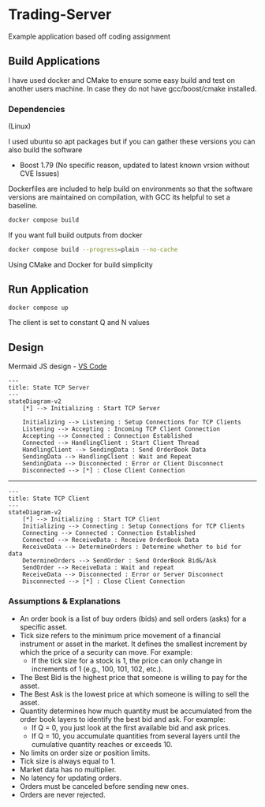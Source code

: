 # Trading-Server

Example application based off coding assignment

## Build Applications

I have used docker and CMake to ensure some easy build and test on another users machine. In case they do not have gcc/boost/cmake installed.

### Dependencies

(Linux)

I used ubuntu so apt packages but if you can gather these versions you can also build the software

- Boost 1.79 (No specific reason, updated to latest known vrsion without CVE Issues)

Dockerfiles are included to help build on environments so that the software versions are maintained on compilation, with GCC its helpful to set a baseline.

```bash
docker compose build
```

If you want full build outputs from docker
```bash
docker compose build --progress=plain --no-cache
```

Using CMake and Docker for build simplicity

## Run Application

```bash
docker compose up
```

The client is set to constant Q and N values

## Design

Mermaid JS design - [VS Code](https://marketplace.visualstudio.com/items?itemName=bierner.markdown-mermaid)

```mermaid
---
title: State TCP Server
---
stateDiagram-v2
    [*] --> Initializing : Start TCP Server

    Initializing --> Listening : Setup Connections for TCP Clients
    Listening --> Accepting : Incoming TCP Client Connection
    Accepting --> Connected : Connection Established
    Connected --> HandlingClient : Start Client Thread
    HandlingClient --> SendingData : Send OrderBook Data
    SendingData --> HandlingClient : Wait and Repeat
    SendingData --> Disconnected : Error or Client Disconnect
    Disconnected --> [*] : Close Client Connection
```

---

```mermaid
---
title: State TCP Client
---
stateDiagram-v2
    [*] --> Initializing : Start TCP Client
    Initializing --> Connecting : Setup Connections for TCP Clients
    Connecting --> Connected : Connection Established
    Connected --> ReceiveData : Receive OrderBook Data
    ReceiveData --> DetermineOrders : Determine whether to bid for data
    DetermineOrders --> SendOrder : Send OrderBook Bid&/Ask
    SendOrder --> ReceiveData : Wait and repeat
    ReceiveData --> Disconnected : Error or Server Disconnect
    Disconnected --> [*] : Close Client Connection
```

### Assumptions & Explanations

- An order book is a list of buy orders (bids) and sell orders (asks) for a specific asset.
- Tick size refers to the minimum price movement of a financial instrument or asset in the market. It defines the smallest increment by which the price of a security can move. For example:
  - If the tick size for a stock is 1, the price can only change in increments of 1 (e.g., 100, 101, 102, etc.).
- The Best Bid is the highest price that someone is willing to pay for the asset.
- The Best Ask is the lowest price at which someone is willing to sell the asset.
- Quantity determines how much quantity must be accumulated from the order book layers to identify the best bid and ask. For example:
  - If Q = 0, you just look at the first available bid and ask prices.
  - If Q = 10, you accumulate quantities from several layers until the cumulative quantity reaches or exceeds 10.
- No limits on order size or position limits.
- Tick size is always equal to 1.
- Market data has no multiplier.
- No latency for updating orders.
- Orders must be canceled before sending new ones.
- Orders are never rejected.